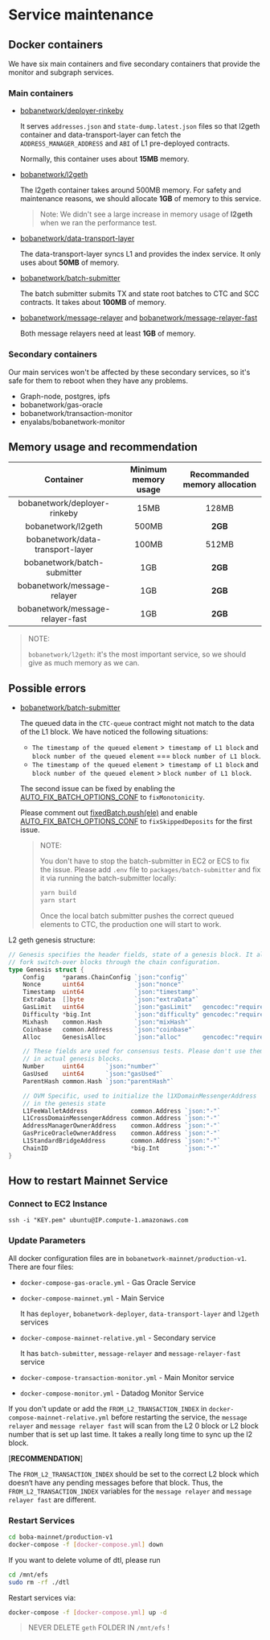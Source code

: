 # Service maintenance

## Docker containers

We have six main containers and five secondary containers that provide the monitor and subgraph services.

### Main containers

* [bobanetwork/deployer-rinkeby](https://hub.docker.com/layers/bobanetwork/deployer-rinkeby/production-v1/images/sha256-8ca509eb7a830ee862318225a2d5558f868d139a745edaff448ec3ccb90965e8?context=repo)

  It serves `addresses.json` and `state-dump.latest.json` files so that l2geth container and data-transport-layer can fetch the `ADDRESS_MANAGER_ADDRESS` and `ABI` of L1 pre-deployed contracts.

  Normally, this container uses about **15MB** memory.

* [bobanetwork/l2geth](https://hub.docker.com/layers/156092279/bobanetwork/l2geth/production-v1/images/sha256-d5f099b01629da9ca93af25705d326d90bb7d100695e0a66cc920871705ff890?context=repo)

  The l2geth container takes around 500MB memory. For safety and maintenance reasons, we should allocate **1GB** of memory to this service.

  > Note: We didn't see a large increase in memory usage of **l2geth** when we ran the performance test.

* [bobanetwork/data-transport-layer](https://hub.docker.com/layers/156092207/bobanetwork/data-transport-layer/production-v1/images/sha256-07d4415aab46863b8c7996c1c40f6221f3ac3f697485ccc262a3a6f0478aa4fb?context=repo)

  The data-transport-layer syncs L1 and provides the index service. It only uses about **50MB** of memory.

* [bobanetwork/batch-submitter](https://hub.docker.com/layers/156091606/bobanetwork/batch-submitter/production-v1/images/sha256-b3e61c1350b94cca73853867e1267e6f0e197ffbf7661f76c5c373e85eb3e70f?context=repo)

  The batch submitter submits TX and state root batches to CTC and SCC contracts. It takes about **100MB** of memory.

* [bobanetwork/message-relayer](https://hub.docker.com/layers/156091959/bobanetwork/message-relayer/production-v1/images/sha256-52ae4dbe41895c331ee3dc05955ad8c50c1319f91aaf3b4747d3ded2305382b4?context=repo) and [bobanetwork/message-relayer-fast](https://hub.docker.com/layers/156091184/bobanetwork/message-relayer-fast/production-v1/images/sha256-4e973130ca9cd5704ae3ce83f8c01682851b73835753268203bba91df7213167?context=repo)

  Both message relayers need at least **1GB** of memory.

### Secondary containers

Our main services won't be affected by these secondary services, so it's safe for them to reboot when they have any problems.

* Graph-node, postgres, ipfs
* bobanetwork/gas-oracle
* bobanetwork/transaction-monitor
* enyalabs/bobanetwork-monitor

## Memory usage and recommendation

|         Container         | Minimum memory usage | Recommanded memory allocation |
| :-----------------------: | :------------------: | :---------------------------: |
|   bobanetwork/deployer-rinkeby   |         15MB         |             128MB             |
|        bobanetwork/l2geth        |        500MB         |            **2GB**            |
| bobanetwork/data-transport-layer |        100MB         |             512MB             |
|   bobanetwork/batch-submitter    |         1GB          |            **2GB**            |
|   bobanetwork/message-relayer    |         1GB          |            **2GB**            |
| bobanetwork/message-relayer-fast |         1GB          |            **2GB**            |

> NOTE:
>
> `bobanetwork/l2geth`: it's the most important service, so we should give as much memory as we can.

## Possible errors

* [bobanetwork/batch-submitter](https://hub.docker.com/layers/156091606/bobanetwork/batch-submitter/production-v1/images/sha256-b3e61c1350b94cca73853867e1267e6f0e197ffbf7661f76c5c373e85eb3e70f?context=repo)

  The queued data in the `CTC-queue` contract might not match to the data of the L1 block. We have noticed the following situations:

  * `The timestamp of the queued element` >` timestamp of L1 block` and `block number of the queued element` === `block number of L1 block`.
  * `The timestamp of the queued element` >` timestamp of L1 block` and `block number of the queued element` > `block number of L1 block`.

  The second issue can be fixed by enabling the [AUTO_FIX_BATCH_OPTIONS_CONF](https://github.com/omgnetwork/optimism/blob/8fd511e608744f182f8a10e6fb5aa5d27f581860/packages/batch-submitter/src/exec/run-batch-submitter.ts#L241) to `fixMonotonicity`.

  Please comment out [fixedBatch.push(ele)](https://github.com/omgnetwork/optimism/blob/8fd511e608744f182f8a10e6fb5aa5d27f581860/packages/batch-submitter/src/batch-submitter/tx-batch-submitter.ts#L492) and enable [AUTO_FIX_BATCH_OPTIONS_CONF](https://github.com/omgnetwork/optimism/blob/8fd511e608744f182f8a10e6fb5aa5d27f581860/packages/batch-submitter/src/exec/run-batch-submitter.ts#L241) to `fixSkippedDeposits` for the first issue.

  > NOTE:
  >
  > You don't have to stop the batch-submitter in EC2 or ECS to fix the issue. Please add `.env` file to `packages/batch-submitter` and fix it via running the batch-submitter locally:
  >
  > ```bash
  > yarn build
  > yarn start
  > ```
  >
  > Once the local batch submitter pushes the correct queued elements to CTC, the production one will start to work.


L2 geth genesis structure:

```go
// Genesis specifies the header fields, state of a genesis block. It also defines hard
// fork switch-over blocks through the chain configuration.
type Genesis struct {
	Config     *params.ChainConfig `json:"config"`
	Nonce      uint64              `json:"nonce"`
	Timestamp  uint64              `json:"timestamp"`
	ExtraData  []byte              `json:"extraData"`
	GasLimit   uint64              `json:"gasLimit"   gencodec:"required"`
	Difficulty *big.Int            `json:"difficulty" gencodec:"required"`
	Mixhash    common.Hash         `json:"mixHash"`
	Coinbase   common.Address      `json:"coinbase"`
	Alloc      GenesisAlloc        `json:"alloc"      gencodec:"required"`

	// These fields are used for consensus tests. Please don't use them
	// in actual genesis blocks.
	Number     uint64      `json:"number"`
	GasUsed    uint64      `json:"gasUsed"`
	ParentHash common.Hash `json:"parentHash"`

	// OVM Specific, used to initialize the l1XDomainMessengerAddress
	// in the genesis state
	L1FeeWalletAddress            common.Address `json:"-"`
	L1CrossDomainMessengerAddress common.Address `json:"-"`
	AddressManagerOwnerAddress    common.Address `json:"-"`
	GasPriceOracleOwnerAddress    common.Address `json:"-"`
	L1StandardBridgeAddress       common.Address `json:"-"`
	ChainID                       *big.Int       `json:"-"`
}
```

## How to restart Mainnet Service

### Connect to EC2 Instance

```
ssh -i "KEY.pem" ubuntu@IP.compute-1.amazonaws.com
```

### Update Parameters

All docker configuration files are in `bobanetwork-mainnet/production-v1`. There are four files:

*  `docker-compose-gas-oracle.yml` - Gas Oracle Service

* `docker-compose-mainnet.yml` - Main Service

  It has `deployer`, `bobanetwork-deployer`, `data-transport-layer` and `l2geth` services

* `docker-compose-mainnet-relative.yml` - Secondary service

  It has `batch-submitter`, `message-relayer` and `message-relayer-fast` service

* `docker-compose-transaction-monitor.yml` - Main Monitor service

* `docker-compose-monitor.yml` - Datadog Monitor Service

If you don't update or add the `FROM_L2_TRANSACTION_INDEX` in  `docker-compose-mainnet-relative.yml`  before restarting the service, the `message relayer` and `message relayer fast` will scan from the L2 0 block or L2 block number that is set up last time. It takes a really long time to sync up the l2 block.

[**RECOMMENDATION**]

The `FROM_L2_TRANSACTION_INDEX` should be set to the correct L2 block which doesn‘t have any pending messages before that block. Thus, the `FROM_L2_TRANSACTION_INDEX` variables for the `message relayer` and `message relayer fast` are different.

### Restart Services

```bash
cd boba-mainnet/production-v1
docker-compose -f [docker-compose.yml] down
```

If you want to delete volume of dtl, please run

```bash
cd /mnt/efs
sudo rm -rf ./dtl
```

Restart services via:

```bash
docker-compose -f [docker-compose.yml] up -d
```

> NEVER DELETE `geth` FOLDER IN `/mnt/efs` !

